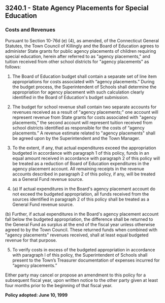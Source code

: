 ## 3240.1 - State Agency Placements for Special Education

### Costs and Revenues

Pursuant to Section 10-76d (e) (4), as amended, of the Connecticut General Statutes, the Town Council of Killingly and the Board of Education agrees to administer State grants for public agency placements of children requiring special education, herein after referred to as "agency placements," and tuition received from other school districts for "agency placements" as follows:

1.  The Board of Education budget shall contain a separate set of line item appropriations for costs associated with “agency placements.” During the budget process, the Superintendent of Schools shall determine the appropriation for agency placement with such calculation clearly identified in the Board of Education's budget submission.

2.  The budget for school revenue shall contain two separate accounts for revenues received as a result of "agency placements;" one account will represent revenue from State grants for costs associated with "agency placements," the second account will represent tuition received from school districts identified as responsible for the costs of “agency placements.” A revenue estimate related to "agency placements" shall be agreed upon by the Superintendent and the Town Manager. 

3.  To the extent, if any, that actual expenditures exceed the appropriation budgeted in accordance with paragraph 1 of this policy, funds in an equal amount received in accordance with paragraph 2 of this policy will be treated as a reduction of Board of Education expenditures in the agency placement account. All remaining receipts in the revenue accounts described in paragraph 2 of this policy, if any, will be treated as a General Fund revenue source.

4.  (a)  If actual expenditures in the Board's agency placement account do not exceed the budgeted appropriation, all funds received from the sources identified in paragraph 2 of this policy shall be treated as a General Fund revenue source.

  (b)   Further, if actual expenditures in the Board's agency placement account fall below the budgeted appropriation, the difference shall be returned to the General Fund as surplus at the end of the fiscal year unless otherwise agreed to by the Town Council. These returned funds when combined with "agency placements" revenues received, shall at least equal budgeted revenue for that purpose.

5.  To verify costs in excess of the budgeted appropriation in accordance with paragraph l of this policy, the Superintendent of Schools shall present to the Town’s Treasurer documentation of expenses incurred for “agency placements.”

Either party may cancel or propose an amendment to this policy for a subsequent fiscal year, upon written notice to the other party given at least four months prior to the beginning of that fiscal year.

**Policy adopted:  June 10, 1999**

